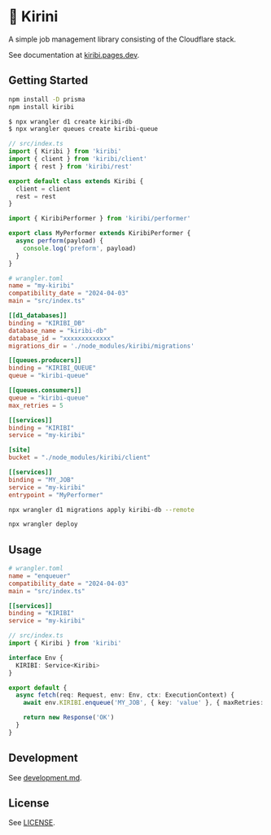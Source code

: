 # 🎇 Kirini

A simple job management library consisting of the Cloudflare stack.

See documentation at [kiribi.pages.dev](https://kiribi.pages.dev/).

## Getting Started

```bash
npm install -D prisma
npm install kiribi
```

```bash
$ npx wrangler d1 create kiribi-db
$ npx wrangler queues create kiribi-queue
```

```typescript
// src/index.ts
import { Kiribi } from 'kiribi'
import { client } from 'kiribi/client'
import { rest } from 'kiribi/rest'

export default class extends Kiribi {
  client = client
  rest = rest
}

import { KiribiPerformer } from 'kiribi/performer'

export class MyPerformer extends KiribiPerformer {
  async perform(payload) {
    console.log('preform', payload)
  }
}
```

```toml
# wrangler.toml
name = "my-kiribi"
compatibility_date = "2024-04-03"
main = "src/index.ts"

[[d1_databases]]
binding = "KIRIBI_DB"
database_name = "kiribi-db"
database_id = "xxxxxxxxxxxxx"
migrations_dir = './node_modules/kiribi/migrations'

[[queues.producers]]
binding = "KIRIBI_QUEUE"
queue = "kiribi-queue"

[[queues.consumers]]
queue = "kiribi-queue"
max_retries = 5

[[services]]
binding = "KIRIBI"
service = "my-kiribi"

[site]
bucket = "./node_modules/kiribi/client"

[[services]]
binding = "MY_JOB"
service = "my-kiribi"
entrypoint = "MyPerformer"
```

```bash
npx wrangler d1 migrations apply kiribi-db --remote
```

```bash
npx wrangler deploy
```

## Usage

```toml
# wrangler.toml
name = "enqueuer"
compatibility_date = "2024-04-03"
main = "src/index.ts"

[[services]]
binding = "KIRIBI"
service = "my-kiribi"
```

```typescript
// src/index.ts
import { Kiribi } from 'kiribi'

interface Env {
  KIRIBI: Service<Kiribi>
}

export default {
  async fetch(req: Request, env: Env, ctx: ExecutionContext) {
    await env.KIRIBI.enqueue('MY_JOB', { key: 'value' }, { maxRetries: 5 })

    return new Response('OK')
  }
}
```

## Development

See [development.md](https://github.com/aiji42/kiribi/blob/main/development.md).

## License

See [LICENSE](https://github.com/aiji42/kiribi/blob/main/LICENSE).
